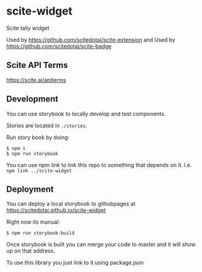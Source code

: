 # scite-widget
Scite tally widget

Used by https://github.com/scitedotai/scite-extension
and
Used by https://github.com/scitedotai/scite-badge

## Scite API Terms

https://scite.ai/apiterms

## Development

You can use storybook to locally develop and test components.

Stories are located in `./stories`.

Run story book by doing:
```
$ npm i
$ npm run storybook
```

You can use npm link to link this repo to something that depends on it.
I.e. `npm link ../scite-widget`

## Deployment

You can deploy a local storybook to githubpages at https://scitedotai.github.io/scite-widget

Right now its manual:
```
$ npm run storybook-build
```
Once storybook is built you can merge your code to master and it will show up on that address.

To use this library you just link to it using package.json
